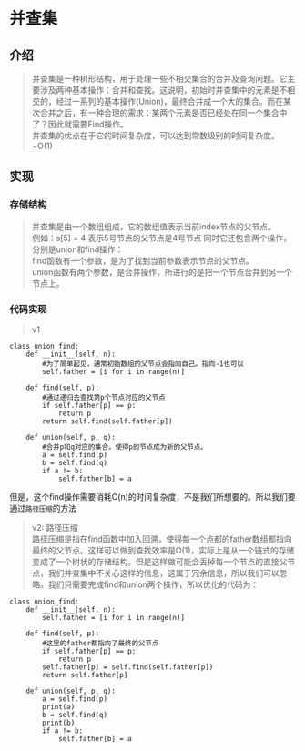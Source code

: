 # 并查集

## 介绍
>并查集是一种树形结构，用于处理一些不相交集合的合并及查询问题。它主要涉及两种基本操作：合并和查找。这说明，初始时并查集中的元素是不相交的，经过一系列的基本操作(Union)，最终合并成一个大的集合。而在某次合并之后，有一种合理的需求：某两个元素是否已经处在同一个集合中了？因此就需要Find操作。  
>并查集的优点在于它的时间复杂度，可以达到常数级别的时间复杂度。~O(1)

    
## 实现
### 存储结构
> 并查集是由一个数组组成，它的数组值表示当前index节点的父节点。  
例如：s[5] = 4 表示5号节点的父节点是4号节点
同时它还包含两个操作，分别是union和find操作：  
find函数有一个参数，是为了找到当前参数表示节点的父节点。  
union函数有两个参数，是合并操作，所进行的是把一个节点合并到另一个节点上。  
### 代码实现
> v1 
```
class union_find:
    def __init__(self, n):
        #为了简单起见，通常初始数组的父节点会指向自己。指向-1也可以
        self.father = [i for i in range(n)]

    def find(self, p):
        #通过递归去查找第p个节点对应的父节点
        if self.father[p] == p:
            return p
        return self.find(self.father[p])

    def union(self, p, q):
        #合并p和q对应的集合。使得p的节点成为新的父节点。
        a = self.find(p)
        b = self.find(q)
        if a != b:
            self.father[b] = a 

```
但是，这个find操作需要消耗O(n)的时间复杂度，不是我们所想要的。所以我们要通过`路径压缩`的方法
> v2: 路径压缩  
路径压缩是指在find函数中加入回溯，使得每一个点都的father数组都指向最终的父节点。这样可以做到查找效率是O(1)，实际上是从一个链式的存储变成了一个树状的存储结构。但是这样做可能会丢掉每一个节点的直接父节点，我们并查集中不关心这样的信息，这属于冗余信息，所以我们可以忽略。我们只需要完成find和union两个操作，所以优化的代码为：  
```
class union_find:
    def __init__(self, n):
        self.father = [i for i in range(n)]

    def find(self, p):
        #这里的father都指向了最终的父节点
        if self.father[p] == p:
            return p
        self.father[p] = self.find(self.father[p])
        return self.father[p]

    def union(self, p, q):
        a = self.find(p)
        print(a)
        b = self.find(q)
        print(b)
        if a != b:
            self.father[b] = a 
```
